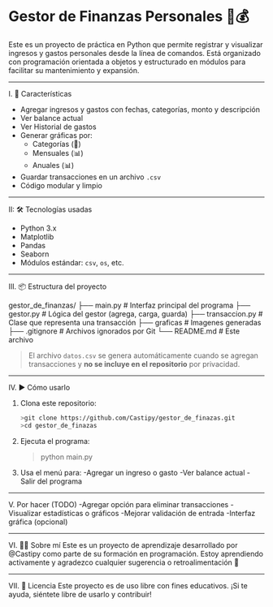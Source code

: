 # Gestor de Finanzas Personales 🧾💰

Este es un proyecto de práctica en Python que permite registrar y visualizar ingresos y gastos personales desde la línea de comandos. Está organizado con programación orientada a objetos y estructurado en módulos para facilitar su mantenimiento y expansión.

---

I. 🚀 Características

- Agregar ingresos y gastos con fechas, categorías, monto y descripción
- Ver balance actual
- Ver Historial de gastos
- Generar gráficas por:
   - Categorías (🥧)
   - Mensuales (📊)
   - Anuales (📊)
- Guardar transacciones en un archivo `.csv`
- Código modular y limpio

---

II: 🛠️ Tecnologías usadas

- Python 3.x
- Matplotlib
- Pandas
- Seaborn
- Módulos estándar: `csv`, `os`, etc.

---

III. 📦 Estructura del proyecto

gestor_de_finanzas/
├── main.py # Interfaz principal del programa
├── gestor.py # Lógica del gestor (agrega, carga, guarda)
├── transaccion.py # Clase que representa una transacción
├── graficas # Imagenes generadas
├── .gitignore # Archivos ignorados por Git
└── README.md # Este archivo

> El archivo `datos.csv` se genera automáticamente cuando se agregan transacciones y **no se incluye en el repositorio** por privacidad.

---

IV. ▶️ Cómo usarlo

1. Clona este repositorio:
   ```bash
   >git clone https://github.com/Castipy/gestor_de_finazas.git
   >cd gestor_de_finazas
2. Ejecuta el programa:
   >python main.py
3. Usa el menú para:
   -Agregar un ingreso o gasto
   -Ver balance actual
   -Salir del programa
   
---

V. Por hacer (TODO)
-Agregar opción para eliminar transacciones
-Visualizar estadísticas o gráficos
-Mejorar validación de entrada
-Interfaz gráfica (opcional)

---

VI. 👩‍💻 Sobre mí
Este es un proyecto de aprendizaje desarrollado por @Castipy como parte de su formación en programación.
Estoy aprendiendo activamente y agradezco cualquier sugerencia o retroalimentación 🙌

---

VII. 📄 Licencia
Este proyecto es de uso libre con fines educativos. ¡Si te ayuda, siéntete libre de usarlo y contribuir!
